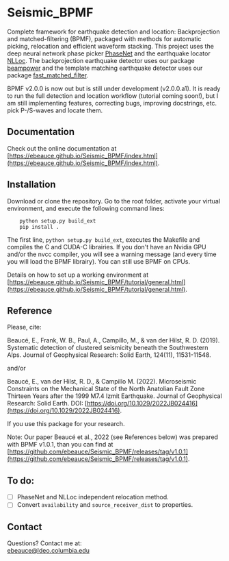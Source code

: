 # Seismic_BPMF
Complete framework for earthquake detection and location: Backprojection and matched-filtering (BPMF), packaged with methods for automatic picking, relocation and efficient waveform stacking. This project uses the deep neural network phase picker [PhaseNet](https://github.com/wayneweiqiang/PhaseNet) and the earthquake locator [NLLoc](http://alomax.free.fr/nlloc/). The backprojection earthquake detector uses our package [beampower](https://github.com/ebeauce/beampower) and the template matching earthquake detector uses our package [fast_matched_filter](https://github.com/beridel/fast_matched_filter).  

BPMF v2.0.0 is now out but is still under development (v2.0.0.a1). It is ready
to run the full detection and location workflow (tutorial coming soon!), but I
am still implementing features, correcting bugs, improving docstrings, etc.
  pick P-/S-waves and locate them.

## Documentation

Check out the online documentation at [https://ebeauce.github.io/Seismic_BPMF/index.html](https://ebeauce.github.io/Seismic_BPMF/index.html).

## Installation

Download or clone the repository. Go to the root folder, activate your virtual
environment, and execute the following command lines:
```shell
    python setup.py build_ext
    pip install .
```
The first line, `python setup.py build_ext`, executes the Makefile and compiles the C and CUDA-C librairies. If you don't have an Nvidia GPU and/or the nvcc compiler, you will see a warning message (and every time you will load the BPMF librairy). You can still use BPMF on CPUs. 


Details on how to set up a working environment at [https://ebeauce.github.io/Seismic_BPMF/tutorial/general.html](https://ebeauce.github.io/Seismic_BPMF/tutorial/general.html).


## Reference
Please, cite:

Beaucé, E., Frank, W. B., Paul, A., Campillo, M., & van der Hilst, R. D.
(2019). Systematic detection of clustered seismicity beneath the Southwestern
Alps. Journal of Geophysical Research: Solid Earth, 124(11), 11531-11548.

and/or

Beaucé, E., van der Hilst, R. D., & Campillo M. (2022). Microseismic Constraints
on the Mechanical State of the North Anatolian Fault Zone Thirteen Years after
the 1999 M7.4 Izmit Earthquake. Journal of Geophysical Research: Solid Earth.
DOI:
[https://doi.org/10.1029/2022JB024416](https://doi.org/10.1029/2022JB024416).

If you use this package for your research.

Note: Our paper Beaucé et al., 2022 (see References below) was prepared with
BPMF v1.0.1, than you can find at
[https://github.com/ebeauce/Seismic_BPMF/releases/tag/v1.0.1](https://github.com/ebeauce/Seismic_BPMF/releases/tag/v1.0.1).


## To do:
- [ ] PhaseNet and NLLoc independent relocation method.
- [ ] Convert `availability` and `source_receiver_dist` to properties.

## Contact
Questions? Contact me at:<br/>
ebeauce@ldeo.columbia.edu
